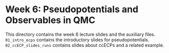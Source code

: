 # Week 6: Pseudopotentials and Observables in QMC

This directory contains the week 6 lecture slides and the auxiliary files.
`01_intro_ecps` contains the introductory slides for pseudopotentials. 
`02_ccECP_slides_runs` contains slides about ccECPs and a related example.
